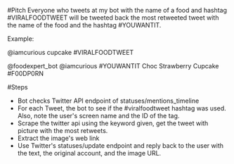 #Pitch
Everyone who tweets at my bot with the name of a food and hashtag #VIRALFOODTWEET will be tweeted back the most retweeted tweet with the name of the food and the hashtag #YOUWANTIT.

Example:

@iamcurious cupcake #VIRALFOODTWEET

@foodexpert_bot @iamcurious #YOUWANTIT Choc Strawberry Cupcake #F00DP0RN 

#Steps
- Bot checks Twitter API endpoint of statuses/mentions_timeline
- For each Tweet, the bot to see if the #viralfoodtweet hashtag was used. Also, note the user's screen name and the ID of the tag.
- Scrape the twitter api using the keyword given, get the tweet with picture with the most retweets.
- Extract the image's web link
- Use Twitter's statuses/update endpoint and reply back to the user with the text, the original account, and the image URL.
